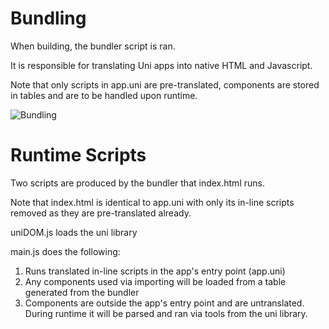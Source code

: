 # Bundling

When building, the bundler script is ran. 

It is responsible for translating Uni apps into native HTML and Javascript.

Note that only scripts in app.uni are pre-translated, components are stored in tables and are to be handled upon runtime.

![Bundling](https://i.imgur.com/txPkD51.png)

# Runtime Scripts

Two scripts are produced by the bundler that index.html runs.

Note that index.html is identical to app.uni with only its in-line scripts removed as they are pre-translated already.

uniDOM.js loads the uni library

main.js does the following:

1. Runs translated in-line scripts in the app's entry point (app.uni)
2. Any components used via importing will be loaded from a table generated from the bundler
3. Components are outside the app's entry point and are untranslated. During runtime it will be parsed and ran via tools from the uni library. 
